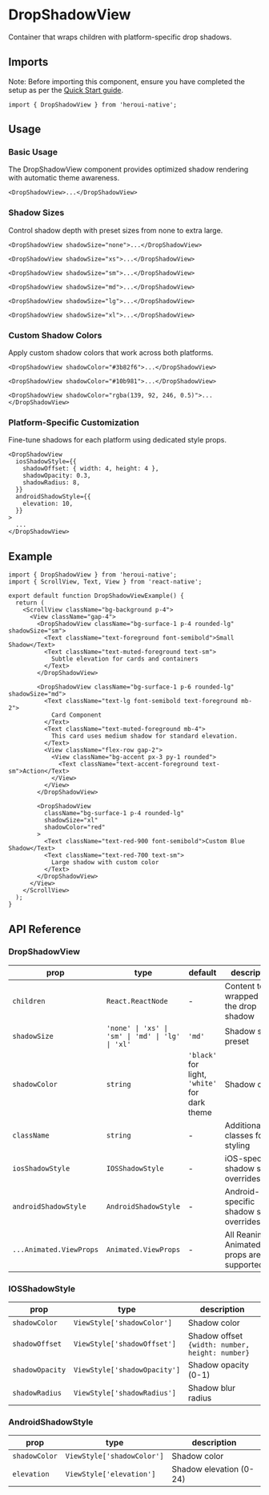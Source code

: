 # DropShadowView

Container that wraps children with platform-specific drop shadows.

## Imports

Note: Before importing this component, ensure you have completed the setup as per the [Quick Start guide](../../../README.md).

```tsx
import { DropShadowView } from 'heroui-native';
```

## Usage

### Basic Usage

The DropShadowView component provides optimized shadow rendering with automatic theme awareness.

```tsx
<DropShadowView>...</DropShadowView>
```

### Shadow Sizes

Control shadow depth with preset sizes from none to extra large.

```tsx
<DropShadowView shadowSize="none">...</DropShadowView>

<DropShadowView shadowSize="xs">...</DropShadowView>

<DropShadowView shadowSize="sm">...</DropShadowView>

<DropShadowView shadowSize="md">...</DropShadowView>

<DropShadowView shadowSize="lg">...</DropShadowView>

<DropShadowView shadowSize="xl">...</DropShadowView>
```

### Custom Shadow Colors

Apply custom shadow colors that work across both platforms.

```tsx
<DropShadowView shadowColor="#3b82f6">...</DropShadowView>

<DropShadowView shadowColor="#10b981">...</DropShadowView>

<DropShadowView shadowColor="rgba(139, 92, 246, 0.5)">...</DropShadowView>
```

### Platform-Specific Customization

Fine-tune shadows for each platform using dedicated style props.

```tsx
<DropShadowView
  iosShadowStyle={{
    shadowOffset: { width: 4, height: 4 },
    shadowOpacity: 0.3,
    shadowRadius: 8,
  }}
  androidShadowStyle={{
    elevation: 10,
  }}
>
  ...
</DropShadowView>
```

## Example

```tsx
import { DropShadowView } from 'heroui-native';
import { ScrollView, Text, View } from 'react-native';

export default function DropShadowViewExample() {
  return (
    <ScrollView className="bg-background p-4">
      <View className="gap-4">
        <DropShadowView className="bg-surface-1 p-4 rounded-lg" shadowSize="sm">
          <Text className="text-foreground font-semibold">Small Shadow</Text>
          <Text className="text-muted-foreground text-sm">
            Subtle elevation for cards and containers
          </Text>
        </DropShadowView>

        <DropShadowView className="bg-surface-1 p-6 rounded-lg" shadowSize="md">
          <Text className="text-lg font-semibold text-foreground mb-2">
            Card Component
          </Text>
          <Text className="text-muted-foreground mb-4">
            This card uses medium shadow for standard elevation.
          </Text>
          <View className="flex-row gap-2">
            <View className="bg-accent px-3 py-1 rounded">
              <Text className="text-accent-foreground text-sm">Action</Text>
            </View>
          </View>
        </DropShadowView>

        <DropShadowView
          className="bg-surface-1 p-4 rounded-lg"
          shadowSize="xl"
          shadowColor="red"
        >
          <Text className="text-red-900 font-semibold">Custom Blue Shadow</Text>
          <Text className="text-red-700 text-sm">
            Large shadow with custom color
          </Text>
        </DropShadowView>
      </View>
    </ScrollView>
  );
}
```

## API Reference

### DropShadowView

| prop                    | type                                             | default                                       | description                                      |
| ----------------------- | ------------------------------------------------ | --------------------------------------------- | ------------------------------------------------ |
| `children`              | `React.ReactNode`                                | -                                             | Content to be wrapped with the drop shadow       |
| `shadowSize`            | `'none' \| 'xs' \| 'sm' \| 'md' \| 'lg' \| 'xl'` | `'md'`                                        | Shadow size preset                               |
| `shadowColor`           | `string`                                         | `'black'` for light, `'white'` for dark theme | Shadow color                                     |
| `className`             | `string`                                         | -                                             | Additional CSS classes for styling               |
| `iosShadowStyle`        | `IOSShadowStyle`                                 | -                                             | iOS-specific shadow style overrides              |
| `androidShadowStyle`    | `AndroidShadowStyle`                             | -                                             | Android-specific shadow style overrides          |
| `...Animated.ViewProps` | `Animated.ViewProps`                             | -                                             | All Reanimated Animated.View props are supported |

### IOSShadowStyle

| prop            | type                         | description                                     |
| --------------- | ---------------------------- | ----------------------------------------------- |
| `shadowColor`   | `ViewStyle['shadowColor']`   | Shadow color                                    |
| `shadowOffset`  | `ViewStyle['shadowOffset']`  | Shadow offset `{width: number, height: number}` |
| `shadowOpacity` | `ViewStyle['shadowOpacity']` | Shadow opacity (0-1)                            |
| `shadowRadius`  | `ViewStyle['shadowRadius']`  | Shadow blur radius                              |

### AndroidShadowStyle

| prop          | type                       | description             |
| ------------- | -------------------------- | ----------------------- |
| `shadowColor` | `ViewStyle['shadowColor']` | Shadow color            |
| `elevation`   | `ViewStyle['elevation']`   | Shadow elevation (0-24) |
